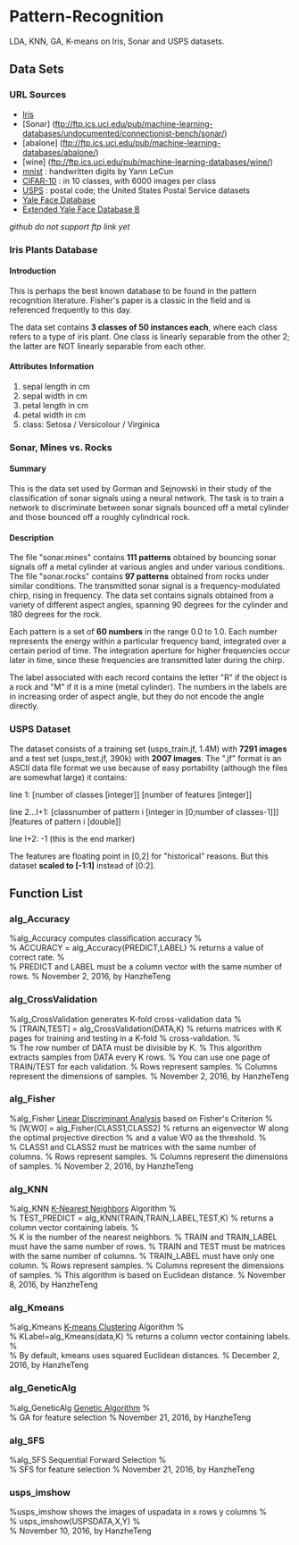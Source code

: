 # Pattern-Recognition
LDA, KNN, GA, K-means on Iris, Sonar and USPS datasets.

## Data Sets
### URL Sources
- [Iris](http://archive.ics.uci.edu/ml/datasets/Iris)
- [Sonar] (ftp://ftp.ics.uci.edu/pub/machine-learning-databases/undocumented/connectionist-bench/sonar/)
- [abalone] (ftp://ftp.ics.uci.edu/pub/machine-learning-databases/abalone/)
- [wine] (ftp://ftp.ics.uci.edu/pub/machine-learning-databases/wine/)
- [mnist](http://yann.lecun.com/exdb/mnist/) : handwritten digits by Yann LeCun
- [CIFAR-10](http://www.cs.toronto.edu/~kriz/cifar.html) : in 10 classes, with 6000 images per class
- [USPS](http://www-i6.informatik.rwth-aachen.de/~keysers/usps.html) :  postal code; the United States Postal Service datasets
- [Yale Face Database](http://vision.ucsd.edu/content/yale-face-database)
- [Extended Yale Face Database B](http://vision.ucsd.edu/~leekc/ExtYaleDatabase/ExtYaleB.html)

*github do not support ftp link yet*

### Iris Plants Database
#### Introduction
This is perhaps the best known database to be found in the pattern recognition literature. Fisher's paper is a classic in the field and is referenced frequently to this day.

The data set contains **3 classes of 50 instances each**, where each class refers to a type of iris plant. One class is linearly separable from the other 2; the latter are NOT linearly separable from each other.

#### Attributes Information
1. sepal length in cm
2. sepal width in cm
3. petal length in cm
4. petal width in cm
5. class: Setosa / Versicolour / Virginica

### Sonar, Mines vs. Rocks
#### Summary
This is the data set used by Gorman and Sejnowski in their study
of the classification of sonar signals using a neural network.  The
task is to train a network to discriminate between sonar signals bounced
off a metal cylinder and those bounced off a roughly cylindrical rock.

#### Description
The file "sonar.mines" contains **111 patterns** obtained by bouncing sonar
signals off a metal cylinder at various angles and under various
conditions.  The file "sonar.rocks" contains **97 patterns** obtained from
rocks under similar conditions.  The transmitted sonar signal is a
frequency-modulated chirp, rising in frequency.  The data set contains
signals obtained from a variety of different aspect angles, spanning 90
degrees for the cylinder and 180 degrees for the rock.

Each pattern is a set of **60 numbers** in the range 0.0 to 1.0.  Each number
represents the energy within a particular frequency band, integrated over
a certain period of time.  The integration aperture for higher frequencies
occur later in time, since these frequencies are transmitted later during
the chirp.

The label associated with each record contains the letter "R" if the object
is a rock and "M" if it is a mine (metal cylinder).  The numbers in the
labels are in increasing order of aspect angle, but they do not encode the
angle directly.

### USPS Dataset
The dataset consists of a training set (usps_train.jf, 1.4M) with **7291 images** and a test set (usps_test.jf, 390k) with **2007 images**.
The ".jf" format is an ASCII data file format we use because of easy portability (although the files are somewhat large) it contains:

line 1:
[number of classes [integer]] [number of features [integer]]

line 2...I+1:
[classnumber of pattern i [integer in [0;number of classes-1]]]
[features of pattern i [double]]

line I+2:
-1 (this is the end marker)

The features are floating point in [0,2] for "historical" reasons.
But this dataset **scaled to [-1:1]** instead of [0:2].

## Function List
### alg_Accuracy
%alg_Accuracy computes classification accuracy
%   
%   ACCURACY = alg_Accuracy(PREDICT,LABEL)
%   returns a value of correct rate.
%   
%   PREDICT and LABEL must be a column vector with the same number of rows.
%   November 2, 2016, by HanzheTeng

### alg_CrossValidation
%alg_CrossValidation generates K-fold cross-validation data
%   
%   [TRAIN,TEST] = alg_CrossValidation(DATA,K)
%   returns matrices with K pages for training and testing in a K-fold
%   cross-validation.
%   
%   The row number of DATA must be divisible by K.
%   This algorithm extracts samples from DATA every K rows.
%   You can use one page of TRAIN/TEST for each validation.
%   Rows represent samples.
%   Columns represent the dimensions of samples.
%   November 2, 2016, by HanzheTeng

### alg_Fisher
%alg_Fisher   [Linear Discriminant Analysis](https://en.wikipedia.org/wiki/Linear_discriminant_analysis) based on Fisher's Criterion
%   
%   [W,W0] = alg_Fisher(CLASS1,CLASS2)
%   returns an eigenvector W along the optimal projective direction
%   and a value W0 as the threshold.
%   
%   CLASS1 and CLASS2 must be matrices with the same number of columns.
%   Rows represent samples.
%   Columns represent the dimensions of samples.
%   November 2, 2016, by HanzheTeng

### alg_KNN
%alg_KNN   [K-Nearest Neighbors](https://en.wikipedia.org/wiki/K-nearest_neighbors_algorithm) Algorithm
%   
%   TEST_PREDICT = alg_KNN(TRAIN,TRAIN_LABEL,TEST,K)
%   returns a column vector containing labels.
%   
%   K is the number of the nearest neighbors.
%   TRAIN and TRAIN_LABEL must have the same number of rows.
%   TRAIN and TEST must be matrices with the same number of columns.
%   TRAIN_LABEL must have only one column.
%   Rows represent samples.
%   Columns represent the dimensions of samples.
%   This algorithm is based on Euclidean distance.
%   November 8, 2016, by HanzheTeng

### alg_Kmeans
%alg_Kmeans   [K-means Clustering](https://en.wikipedia.org/wiki/K-means_clustering) Algorithm
%   
%   KLabel=alg_Kmeans(data,K)
%   returns a column vector containing labels.
%   
%   By default, kmeans uses squared Euclidean distances.
%   December 2, 2016, by HanzheTeng

### alg_GeneticAlg
%alg_GeneticAlg   [Genetic Algorithm](https://en.wikipedia.org/wiki/Genetic_algorithm)
%   
%   GA for feature selection
%   November 21, 2016, by HanzheTeng

### alg_SFS
%alg_SFS   Sequential Forward Selection
%   
%   SFS for feature selection
%   November 21, 2016, by HanzheTeng

### usps_imshow
%usps_imshow shows the images of uspadata in x rows y columns
%   
%   usps_imshow(USPSDATA,X,Y)
%   
%   November 10, 2016, by HanzheTeng
